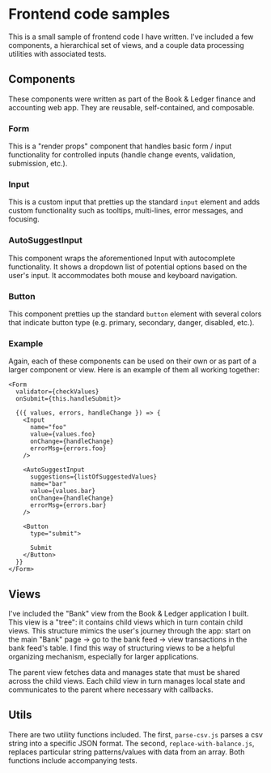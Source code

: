 # Frontend code samples
This is a small sample of frontend code I have written.  I've included a few components, a hierarchical set of views, and a couple data processing utilities with associated tests.

## Components
These components were written as part of the Book & Ledger finance and accounting web app.  They are reusable, self-contained, and composable.

### Form
This is a "render props" component that handles basic form / input functionality for controlled inputs (handle change events, validation, submission, etc.).

### Input
This is a custom input that pretties up the standard `input` element and adds custom functionality such as tooltips, multi-lines, error messages, and focusing.

### AutoSuggestInput
This component wraps the aforementioned Input with autocomplete functionality.  It shows a dropdown list of potential options based on the user's input.  It accommodates both mouse and keyboard navigation.

### Button
This component pretties up the standard `button` element with several colors that indicate button type (e.g. primary, secondary, danger, disabled, etc.).

### Example
Again, each of these components can be used on their own or as part of a larger component or view.  Here is an example of them all working together:

    <Form
      validator={checkValues}
      onSubmit={this.handleSubmit}>

      {({ values, errors, handleChange }) => {
        <Input
          name="foo"
          value={values.foo}
          onChange={handleChange}
          errorMsg={errors.foo}
        />

        <AutoSuggestInput
          suggestions={listOfSuggestedValues}
          name="bar"
          value={values.bar}
          onChange={handleChange}
          errorMsg={errors.bar}
        />

        <Button
          type="submit">

          Submit
        </Button>
      }}
    </Form>

## Views
I've included the "Bank" view from the Book & Ledger application I built.  This view is a "tree": it contains child views which in turn contain child views.  This structure mimics the user's journey through the app: start on the main "Bank" page -> go to the bank feed -> view transactions in the bank feed's table.  I find this way of structuring views to be a helpful organizing mechanism, especially for larger applications.

The parent view fetches data and manages state that must be shared across the child views.  Each child view in turn manages local state and communicates to the parent where necessary with callbacks.

## Utils
There are two utility functions included.  The first, `parse-csv.js` parses a csv string into a specific JSON format.  The second, `replace-with-balance.js`, replaces particular string patterns/values with data from an array.  Both functions include accompanying tests.

